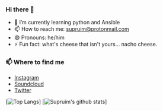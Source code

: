 ### Hi there 👋


- 🌱 I’m currently learning python and Ansible
- 📫 How to reach me: supruim@protonmail.com
- 😄 Pronouns: he/him
- ⚡ Fun fact: what's cheese that isn't yours... nacho cheese.

### 📫 Where to find me
- [Instagram](https://instagram.com/janoskraassenberg) 
- [Soundcloud](https://soundcloud.com/riddthem) 
- [Twitter](https://twitter.com/riddthem) 


[![Top Langs](https://github-readme-stats.vercel.app/api/top-langs/?username=supruim)]
[![Supruim's github stats](https://github-readme-stats.vercel.app/api?username=supruim&count_private=true)]
